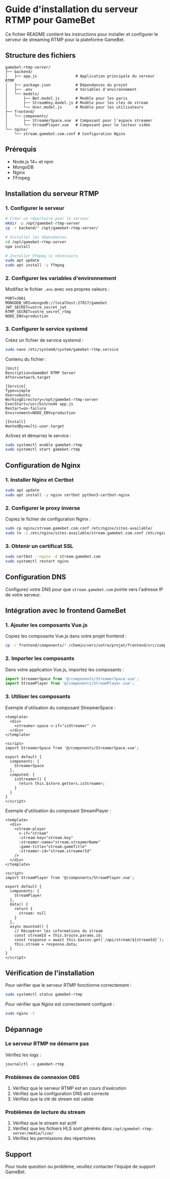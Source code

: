 # Guide d'installation du serveur RTMP pour GameBet

Ce fichier README contient les instructions pour installer et configurer le serveur de streaming RTMP pour la plateforme GameBet.

## Structure des fichiers

```
gamebet-rtmp-server/
├── backend/
│   ├── app.js                 # Application principale du serveur RTMP
│   ├── package.json           # Dépendances du projet
│   ├── .env                   # Variables d'environnement
│   └── models/
│       ├── Bet.model.js       # Modèle pour les paris
│       ├── StreamKey.model.js # Modèle pour les clés de stream
│       └── User.model.js      # Modèle pour les utilisateurs
├── frontend/
│   └── components/
│       ├── StreamerSpace.vue  # Composant pour l'espace streamer
│       └── StreamPlayer.vue   # Composant pour le lecteur vidéo
└── nginx/
    └── stream.gamebet.com.conf # Configuration Nginx
```

## Prérequis

- Node.js 14+ et npm
- MongoDB
- Nginx
- FFmpeg

## Installation du serveur RTMP

### 1. Configurer le serveur

```bash
# Créer un répertoire pour le serveur
mkdir -p /opt/gamebet-rtmp-server
cp -r backend/* /opt/gamebet-rtmp-server/

# Installer les dépendances
cd /opt/gamebet-rtmp-server
npm install

# Installer FFmpeg si nécessaire
sudo apt update
sudo apt install -y ffmpeg
```

### 2. Configurer les variables d'environnement

Modifiez le fichier `.env` avec vos propres valeurs :

```
PORT=3001
MONGODB_URI=mongodb://localhost:27017/gamebet
JWT_SECRET=votre_secret_jwt
RTMP_SECRET=votre_secret_rtmp
NODE_ENV=production
```

### 3. Configurer le service systemd

Créez un fichier de service systemd :

```bash
sudo nano /etc/systemd/system/gamebet-rtmp.service
```

Contenu du fichier :

```
[Unit]
Description=GameBet RTMP Server
After=network.target

[Service]
Type=simple
User=ubuntu
WorkingDirectory=/opt/gamebet-rtmp-server
ExecStart=/usr/bin/node app.js
Restart=on-failure
Environment=NODE_ENV=production

[Install]
WantedBy=multi-user.target
```

Activez et démarrez le service :

```bash
sudo systemctl enable gamebet-rtmp
sudo systemctl start gamebet-rtmp
```

## Configuration de Nginx

### 1. Installer Nginx et Certbot

```bash
sudo apt update
sudo apt install -y nginx certbot python3-certbot-nginx
```

### 2. Configurer le proxy inverse

Copiez le fichier de configuration Nginx :

```bash
sudo cp nginx/stream.gamebet.com.conf /etc/nginx/sites-available/
sudo ln -s /etc/nginx/sites-available/stream.gamebet.com.conf /etc/nginx/sites-enabled/
```

### 3. Obtenir un certificat SSL

```bash
sudo certbot --nginx -d stream.gamebet.com
sudo systemctl restart nginx
```

## Configuration DNS

Configurez votre DNS pour que `stream.gamebet.com` pointe vers l'adresse IP de votre serveur.

## Intégration avec le frontend GameBet

### 1. Ajouter les composants Vue.js

Copiez les composants Vue.js dans votre projet frontend :

```bash
cp -r frontend/components/* /chemin/vers/votre/projet/frontend/src/components/
```

### 2. Importer les composants

Dans votre application Vue.js, importez les composants :

```javascript
import StreamerSpace from '@/components/StreamerSpace.vue';
import StreamPlayer from '@/components/StreamPlayer.vue';
```

### 3. Utiliser les composants

Exemple d'utilisation du composant StreamerSpace :

```vue
<template>
  <div>
    <streamer-space v-if="isStreamer" />
  </div>
</template>

<script>
import StreamerSpace from '@/components/StreamerSpace.vue';

export default {
  components: {
    StreamerSpace
  },
  computed: {
    isStreamer() {
      return this.$store.getters.isStreamer;
    }
  }
}
</script>
```

Exemple d'utilisation du composant StreamPlayer :

```vue
<template>
  <div>
    <stream-player 
      v-if="stream"
      :stream-key="stream.key"
      :streamer-name="stream.streamerName"
      :game-title="stream.gameTitle"
      :streamer-id="stream.streamerId"
    />
  </div>
</template>

<script>
import StreamPlayer from '@/components/StreamPlayer.vue';

export default {
  components: {
    StreamPlayer
  },
  data() {
    return {
      stream: null
    }
  },
  async mounted() {
    // Récupérer les informations du stream
    const streamId = this.$route.params.id;
    const response = await this.$axios.get(`/api/stream/${streamId}`);
    this.stream = response.data;
  }
}
</script>
```

## Vérification de l'installation

Pour vérifier que le serveur RTMP fonctionne correctement :

```bash
sudo systemctl status gamebet-rtmp
```

Pour vérifier que Nginx est correctement configuré :

```bash
sudo nginx -t
```

## Dépannage

### Le serveur RTMP ne démarre pas

Vérifiez les logs :

```bash
journalctl -u gamebet-rtmp
```

### Problèmes de connexion OBS

1. Vérifiez que le serveur RTMP est en cours d'exécution
2. Vérifiez que la configuration DNS est correcte
3. Vérifiez que la clé de stream est valide

### Problèmes de lecture du stream

1. Vérifiez que le stream est actif
2. Vérifiez que les fichiers HLS sont générés dans `/opt/gamebet-rtmp-server/media/live/`
3. Vérifiez les permissions des répertoires

## Support

Pour toute question ou problème, veuillez contacter l'équipe de support GameBet.
